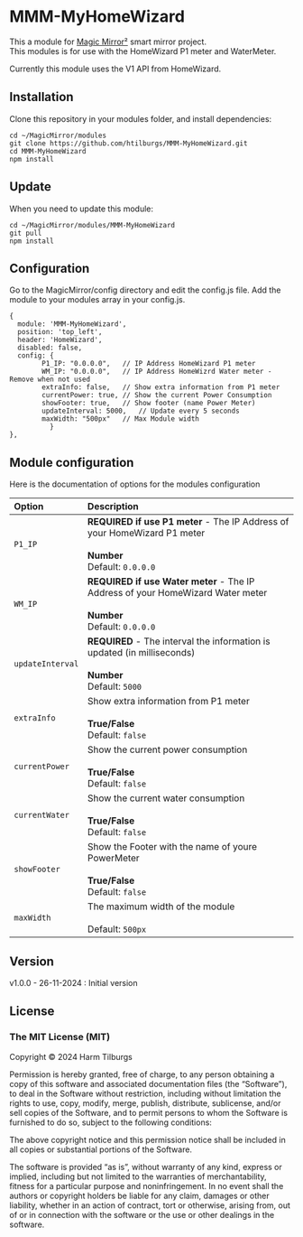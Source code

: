 # MMM-MyHomeWizard
This a module for [Magic Mirror²](https://github.com/MichMich/MagicMirror) smart mirror project.</br>
This modules is for use with the HomeWizard P1 meter and WaterMeter. 

Currently this module uses the V1 API from HomeWizard.

## Installation
Clone this repository in your modules folder, and install dependencies:

```
cd ~/MagicMirror/modules 
git clone https://github.com/htilburgs/MMM-MyHomeWizard.git
cd MMM-MyHomeWizard
npm install 
```
## Update
When you need to update this module:

```
cd ~/MagicMirror/modules/MMM-MyHomeWizard
git pull
npm install
```

## Configuration
Go to the MagicMirror/config directory and edit the config.js file.
Add the module to your modules array in your config.js.

```
{
  module: 'MMM-MyHomeWizard',
  position: 'top_left',
  header: 'HomeWizard',
  disabled: false,
  config: {
		P1_IP: "0.0.0.0",	// IP Address HomeWizard P1 meter
		WM_IP: "0.0.0.0",	// IP Address HomeWizrd Water meter - Remove when not used
		extraInfo: false, 	// Show extra information from P1 meter
		currentPower: true,	// Show the current Power Consumption
		showFooter: true,	// Show footer (name Power Meter)
		updateInterval: 5000,   // Update every 5 seconds
		maxWidth: "500px"	// Max Module width
          }
},
```
## Module configuration
Here is the documentation of options for the modules configuration

| Option                | Description
|:----------------------|:-------------
| `P1_IP`            | **REQUIRED if use P1 meter** - The IP Address of your HomeWizard P1 meter <br /><br />**Number** <br />Default: `0.0.0.0`
| `WM_IP`           | **REQUIRED if use Water meter** - The IP Address of your HomeWizard Water meter <br /><br />**Number** <br />Default: `0.0.0.0`
| `updateInterval`		| **REQUIRED** - The interval the information is updated (in milliseconds)<br /><br />**Number** <br/>Default: `5000`
| `extraInfo`		| Show extra information from P1 meter<br /><br />**True/False**<br />Default: `false`
| `currentPower`	| Show the current power consumption<br /><br />**True/False**<br />Default: `false`
| `currentWater`	| Show the current water consumption<br /><br />**True/False**<br />Default: `false`
| `showFooter`		| Show the Footer with the name of youre PowerMeter <br /><br />**True/False**<br />Default: `false`
| `maxWidth`		| The maximum width of the module <br /><br />Default: `500px`

## Version
v1.0.0 - 26-11-2024	: Initial version </br>

## License
### The MIT License (MIT)

Copyright © 2024 Harm Tilburgs

Permission is hereby granted, free of charge, to any person obtaining a copy of this software and associated documentation files (the “Software”), to deal in the Software without restriction, including without limitation the rights to use, copy, modify, merge, publish, distribute, sublicense, and/or sell copies of the Software, and to permit persons to whom the Software is furnished to do so, subject to the following conditions:

The above copyright notice and this permission notice shall be included in all copies or substantial portions of the Software.

The software is provided “as is”, without warranty of any kind, express or implied, including but not limited to the warranties of merchantability, fitness for a particular purpose and noninfringement. In no event shall the authors or copyright holders be liable for any claim, damages or other liability, whether in an action of contract, tort or otherwise, arising from, out of or in connection with the software or the use or other dealings in the software.
